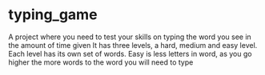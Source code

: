 # typing_game
A project where you need to test your skills on typing the word you see in the amount of time given
It has three levels, a hard, medium and easy level. 
Each level has its own set of words. 
Easy is less letters in word, as you go higher the more words to the word you will need to type
